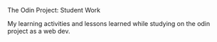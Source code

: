 <h align="center"> The Odin Project: Student Work</h>

My learning activities and lessons learned while studying on the odin project as a web dev. 
